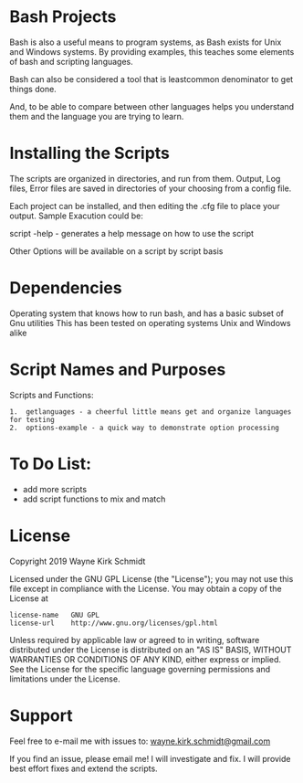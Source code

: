 Bash Projects
======================
Bash is also a useful means to program systems, as Bash exists for Unix and Windows systems.
By providing examples, this teaches some elements of bash and scripting languages.


Bash can also be considered a tool that is leastcommon denominator to get things done.

And, to be able to compare between other languages helps you understand 
them and the language you are trying to learn.

Installing the Scripts
=======================

The scripts are organized in directories, and run from them.
Output, Log files, Error files are saved in directories of your choosing from a config file.

Each project can be installed, and then editing the .cfg file to place your output.
Sample Exacution could be:

script -help - generates a help message on how to use the script

Other Options will be available on a script by script basis

Dependencies
============

Operating system that knows how to run bash, and has a basic subset of Gnu utilities
This has been tested on operating systems Unix and Windows alike

Script Names and Purposes
=========================

Scripts and Functions:

    1.  getlanguages - a cheerful little means get and organize languages for testing
    2.  options-example - a quick way to demonstrate option processing
        
To Do List:
===========

* add more scripts
* add script functions to mix and match

License
=======

Copyright 2019 Wayne Kirk Schmidt

Licensed under the GNU GPL License (the "License");
you may not use this file except in compliance with the License.
You may obtain a copy of the License at

    license-name   GNU GPL
    license-url    http://www.gnu.org/licenses/gpl.html

Unless required by applicable law or agreed to in writing, software
distributed under the License is distributed on an "AS IS" BASIS,
WITHOUT WARRANTIES OR CONDITIONS OF ANY KIND, either express or implied.
See the License for the specific language governing permissions and
limitations under the License.

Support
=======

Feel free to e-mail me with issues to: wayne.kirk.schmidt@gmail.com

If you find an issue, please email me! I will investigate and fix.
I will provide best effort fixes and extend the scripts.

